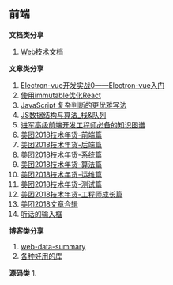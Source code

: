## 前端

**文档类分享**
  1. [Web技术文档](https://developer.mozilla.org/zh-CN/docs/Web)


**文章类分享**

  1. [Electron-vue开发实战0——Electron-vue入门](https://juejin.im/post/5a572f26f265da3e513305f6?utm_source=gold_browser_extension)
  2. [使用immutable优化React](https://segmentfault.com/a/1190000010438089?utm_source=tag-newest)
  3. [JavaScript 复杂判断的更优雅写法](https://juejin.im/post/5bdfef86e51d453bf8051bf8?utm_source=wechat)
  4. [JS数据结构与算法_栈&队列](https://segmentfault.com/a/1190000017905515)
  5. [进军高级前端开发工程师必备的知识图谱](https://segmentfault.com/a/1190000017849026)
  6. [美团2018技术年货-前端篇](https://awps-assets.meituan.net/mit-x/2018-ebook-bundle3/2018-ebook-frontend.pdf?tdsourcetag=s_pcqq_aiomsg)
  7. [美团2018技术年货-后端篇](http://dpurl.cn/obtIVn)
  8. [美团2018技术年货-系统篇](http://dpurl.cn/zTDWq8Q)
  9. [美团2018技术年货-算法篇](http://dpurl.cn/ODj5qAB)
  10. [美团2018技术年货-运维篇](http://dpurl.cn/6zjgHFj)
  11. [美团2018技术年货-测试篇](http://dpurl.cn/wfKQqy)
  12. [美团2018技术年货-工程师成长篇](http://dpurl.cn/p5sPoKT)
  13. [美团2018文章合辑](http://dpurl.cn/iLGBtuS)
  14. [听话的输入框](https://mp.weixin.qq.com/s/Oer8jzj_AK4qs7TnR9FIeQ)

**博客类分享**
1. [web-data-summary](https://github.com/hkdg/web-data-summary)
2. [各种好用的库](https://github.com/jaywcjlove/handbook/blob/master/Javascript/%E8%BD%BB%E9%87%8F%E9%AB%98%E6%95%88%E7%9A%84%E5%BC%80%E6%BA%90JavaScript%E6%8F%92%E4%BB%B6%E5%92%8C%E5%BA%93.md#%E5%8A%A8%E7%94%BB)

**源码类**
1.
